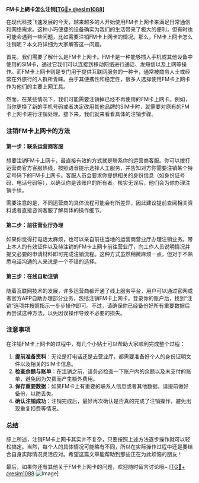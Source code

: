 **FM卡上網卡怎么注销[[TG💪+ @esim1088](https://t.me/s/esim1088)]**

在现代科技飞速发展的今天，越来越多的人开始使用FM卡上网卡来满足日常通信和网络需求。这种小巧便捷的设备确实为我们的生活带来了极大的便利，但有时也可能会遇到一些问题，比如需要注销FM卡上网卡的情况。那么，FM卡上网卡怎么注销呢？本文将详细为大家解答这一问题。

首先，我们需要了解什么是FM卡上网卡。FM卡是一种能够插入手机或其他设备中使用的SIM卡，通过它我们可以连接到移动网络进行通话、发短信以及上网等操作。而FM卡上网卡则是专门用于提供互联网服务的一种卡，通常被商务人士或经常在外旅行的人群所青睐。由于其便携性和稳定性，很多人选择使用FM卡上网卡作为他们的主要上网工具。

然而，在某些情况下，我们可能需要注销掉已经不再使用的FM卡上网卡。例如，当你更换了新的手机号码或者决定改用其他品牌的SIM卡时，就需要对原有的FM卡上网卡进行注销处理。接下来，我们就来看看具体的注销步骤。

### 注销FM卡上网卡的方法

#### 第一步：联系运营商客服
想要注销FM卡上网卡，最直接有效的方式就是联系你的运营商客服。你可以拨打运营商官方客服热线，按照语音提示选择人工服务，并告知对方你需要注销某个特定号码下的FM卡上网卡。客服人员会要求你提供相关的身份信息（如身份证号码、电话号码等），以确认你是该账户的所有者。核实无误后，他们会为你办理注销手续。

需要注意的是，不同运营商的具体流程可能会有所差异，因此建议提前查阅相关资料或者直接咨询客服了解具体的操作细节。

#### 第二步：前往营业厅办理
如果你觉得打电话太麻烦，也可以亲自前往当地的运营商营业厅办理注销业务。带上本人的有效证件以及待注销的FM卡上网卡前往营业厅，向工作人员说明情况并提交必要的申请材料即可完成注销流程。这种方式虽然稍微麻烦一点，但对于不熟悉电话沟通的人来说是一个不错的选择。

#### 第三步：在线自助注销
随着互联网技术的发展，许多运营商都开通了线上服务平台，用户可以通过官网或者官方APP自助办理部分业务，包括注销FM卡上网卡。登录你的账户后，找到“注销”选项并按照指示一步步操作即可。不过，请确保你已经备份好所有重要数据后再尝试这种方法，以免因误操作导致不必要的损失。

### 注意事项
在注销FM卡上网卡的过程中，有几个小贴士可以帮助大家顺利完成整个过程：

1. **提前准备资料**：无论是打电话还是去营业厅，都需要准备好个人的身份证明文件以及相关的SIM卡信息。
2. **检查余额与账单**：在注销之前，请务必检查一下账户内的余额以及未支付的账单，避免因为欠费而产生额外费用。
3. **保存重要数据**：如果FM卡上有重要的联系人信息或者其他数据，请提前做好备份，以防丢失。
4. **确认注销成功**：注销完成后，最好再次确认是否真的完成了注销操作，避免出现重复扣费等情况。

### 总结
综上所述，注销FM卡上网卡其实并不复杂，只要按照上述方法逐步操作就可以轻松搞定。当然，每个人的具体情况可能略有不同，所以在实际操作过程中还是要结合自身实际情况灵活应对。希望这篇文章能帮助到那些正在为此烦恼的朋友！

最后，如果你还有其他关于FM卡上网卡的问题，欢迎随时留言讨论哦~ [[TG💪+ @esim1088](https://t.me/s/esim1088) ![Image](https://i.postimg.cc/4NQfJmqS/Snipaste-2025-05-13-00-14-12.png)]